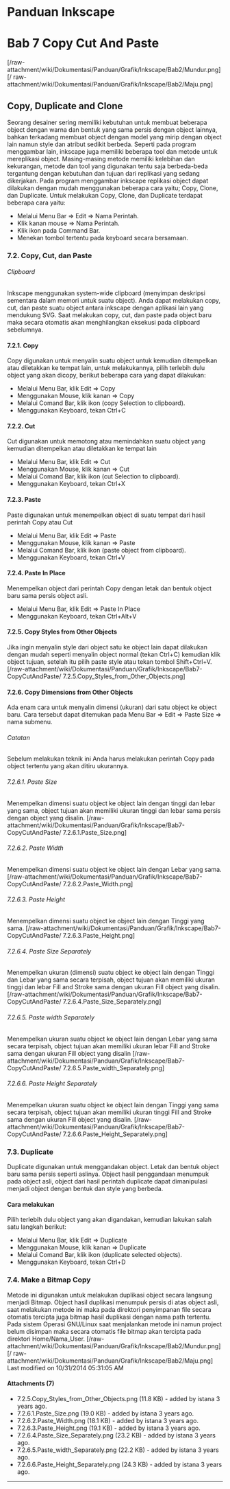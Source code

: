 # Panduan Inkscape
# Bab 7 Copy Cut And Paste

[/raw-attachment/wiki/Dokumentasi/Panduan/Grafik/Inkscape/Bab2/Mundur.png] [/
raw-attachment/wiki/Dokumentasi/Panduan/Grafik/Inkscape/Bab2/Maju.png]

## Copy, Duplicate and Clone
Seorang desainer sering memiliki kebutuhan untuk membuat beberapa object dengan
warna dan bentuk yang sama persis dengan object lainnya, bahkan terkadang
membuat object dengan model yang mirip dengan object lain namun style dan
atribut sedikit berbeda. Seperti pada program menggambar lain, inkscape juga
memiliki beberapa tool dan metode untuk mereplikasi object.
Masing-masing metode memiliki kelebihan dan kekurangan, metode dan tool yang
digunakan tentu saja berbeda-beda tergantung dengan kebutuhan dan tujuan dari
replikasi yang sedang dikerjakan.
Pada program menggambar inkscape replikasi object dapat dilakukan dengan mudah
menggunakan beberapa cara yaitu; Copy, Clone, dan Duplicate. Untuk melakukan
Copy, Clone, dan Duplicate terdapat beberapa cara yaitu:
  * Melalui Menu Bar => Edit => Nama Perintah.
  * Klik kanan mouse => Nama Perintah.
  * Klik ikon pada Command Bar.
  * Menekan tombol tertentu pada keyboard secara bersamaan.
### 7.2. Copy, Cut, dan Paste
###### Clipboard
Inkscape menggunakan system-wide clipboard (menyimpan deskripsi sementara dalam
memori untuk suatu object). Anda dapat melakukan copy, cut, dan paste suatu
object antara inkscape dengan aplikasi lain yang mendukung SVG.
Saat melakukan copy, cut, dan paste pada object baru maka secara otomatis akan
menghilangkan eksekusi pada clipboard sebelumnya.
#### 7.2.1. Copy
Copy digunakan untuk menyalin suatu object untuk kemudian ditempelkan atau
diletakkan ke tempat lain, untuk melakukannya, pilih terlebih dulu object yang
akan dicopy, berikut beberapa cara yang dapat dilakukan:
  * Melalui Menu Bar, klik Edit => Copy
  * Menggunakan Mouse, klik kanan => Copy
  * Melalui Comand Bar, klik ikon (copy Selection to clipboard).
  * Menggunakan Keyboard, tekan Ctrl+C
#### 7.2.2. Cut
Cut digunakan untuk memotong atau memindahkan suatu object yang kemudian
ditempelkan atau diletakkan ke tempat lain
  * Melalui Menu Bar, klik Edit => Cut
  * Menggunakan Mouse, klik kanan => Cut
  * Melalui Comand Bar, klik ikon (cut Selection to clipboard).
  * Menggunakan Keyboard, tekan Ctrl+X
#### 7.2.3. Paste
Paste digunakan untuk menempelkan object di suatu tempat dari hasil perintah
Copy atau Cut
  * Melalui Menu Bar, klik Edit => Paste
  * Menggunakan Mouse, klik kanan => Paste
  * Melalui Comand Bar, klik ikon (paste object from clipboard).
  * Menggunakan Keyboard, tekan Ctrl+V
#### 7.2.4. Paste In Place
Menempelkan object dari perintah Copy dengan letak dan bentuk object baru sama
persis object asli.
  * Melalui Menu Bar, klik Edit => Paste In Place
  * Menggunakan Keyboard, tekan Ctrl+Alt+V
#### 7.2.5. Copy Styles from Other Objects
Jika ingin menyalin style dari object satu ke object lain dapat dilakukan
dengan mudah seperti menyalin object normal (tekan Ctrl+C) kemudian klik object
tujuan, setelah itu pilih paste style atau tekan tombol Shift+Ctrl+V.
[/raw-attachment/wiki/Dokumentasi/Panduan/Grafik/Inkscape/Bab7-CopyCutAndPaste/
7.2.5.Copy_Styles_from_Other_Objects.png]
#### 7.2.6. Copy Dimensions from Other Objects
Ada enam cara untuk menyalin dimensi (ukuran) dari satu object ke object baru.
Cara tersebut dapat ditemukan pada Menu Bar => Edit => Paste Size => nama
submenu.
###### Catatan
Sebelum melakukan teknik ini Anda harus melakukan perintah Copy pada object
tertentu yang akan ditiru ukurannya.
###### 7.2.6.1. Paste Size
Menempelkan dimensi suatu object ke object lain dengan tinggi dan lebar yang
sama, object tujuan akan memiliki ukuran tinggi dan lebar sama persis dengan
object yang disalin.
[/raw-attachment/wiki/Dokumentasi/Panduan/Grafik/Inkscape/Bab7-CopyCutAndPaste/
7.2.6.1.Paste_Size.png]
###### 7.2.6.2. Paste Width
Menempelkan dimensi suatu object ke object lain dengan Lebar yang sama.
[/raw-attachment/wiki/Dokumentasi/Panduan/Grafik/Inkscape/Bab7-CopyCutAndPaste/
7.2.6.2.Paste_Width.png]
###### 7.2.6.3. Paste Height
Menempelkan dimensi suatu object ke object lain dengan Tinggi yang sama.
[/raw-attachment/wiki/Dokumentasi/Panduan/Grafik/Inkscape/Bab7-CopyCutAndPaste/
7.2.6.3.Paste_Height.png]
###### 7.2.6.4. Paste Size Separately
Menempelkan ukuran (dimensi) suatu object ke object lain dengan Tinggi dan
Lebar yang sama secara terpisah, object tujuan akan memiliki ukuran tinggi dan
lebar Fill and Stroke sama dengan ukuran Fill object yang disalin.
[/raw-attachment/wiki/Dokumentasi/Panduan/Grafik/Inkscape/Bab7-CopyCutAndPaste/
7.2.6.4.Paste_Size_Separately.png]
###### 7.2.6.5. Paste width Separately
Menempelkan ukuran suatu object ke object lain dengan Lebar yang sama secara
terpisah, object tujuan akan memiliki ukuran lebar Fill and Stroke sama dengan
ukuran Fill object yang disalin
[/raw-attachment/wiki/Dokumentasi/Panduan/Grafik/Inkscape/Bab7-CopyCutAndPaste/
7.2.6.5.Paste_width_Separately.png]
###### 7.2.6.6. Paste Height Separately
Menempelkan ukuran suatu object ke object lain dengan Tinggi yang sama secara
terpisah, object tujuan akan memiliki ukuran tinggi Fill and Stroke sama dengan
ukuran Fill object yang disalin.
[/raw-attachment/wiki/Dokumentasi/Panduan/Grafik/Inkscape/Bab7-CopyCutAndPaste/
7.2.6.6.Paste_Height_Separately.png]
### 7.3. Duplicate
Duplicate digunakan untuk menggandakan object. Letak dan bentuk object baru
sama persis seperti aslinya. Object hasil penggandaan menumpuk pada object
asli, object dari hasil perintah duplicate dapat dimanipulasi menjadi object
dengan bentuk dan style yang berbeda.
#### Cara melakukan
Pilih terlebih dulu object yang akan digandakan, kemudian lakukan salah satu
langkah berikut:
  * Melalui Menu Bar, klik Edit => Duplicate
  * Menggunakan Mouse, klik kanan => Duplicate
  * Melalui Comand Bar, klik ikon (duplicate selected objects).
  * Menggunakan Keyboard, tekan Ctrl+D
### 7.4. Make a Bitmap Copy
Metode ini digunakan untuk melakukan duplikasi object secara langsung menjadi
Bitmap. Object hasil duplikasi menumpuk persis di atas object asli, saat
melakukan metode ini maka pada direktori penyimpanan file secara otomatis
tercipta juga bitmap hasil duplikasi dengan nama path tertentu. Pada sistem
Operasi GNU/Linux saat menjalankan metode ini namun project belum disimpan maka
secara otomatis file bitmap akan tercipta pada direktori Home/Nama_User.
[/raw-attachment/wiki/Dokumentasi/Panduan/Grafik/Inkscape/Bab2/Mundur.png] [/
raw-attachment/wiki/Dokumentasi/Panduan/Grafik/Inkscape/Bab2/Maju.png]
Last modified on 10/31/2014 05:31:05 AM
#### Attachments (7)
  * 7.2.5.Copy_Styles_from_Other_Objects.png​ (11.8 KB) - added by istana 3
      years ago.
  * 7.2.6.1.Paste_Size.png​ (19.0 KB) - added by istana 3 years ago.
  * 7.2.6.2.Paste_Width.png​ (18.1 KB) - added by istana 3 years ago.
  * 7.2.6.3.Paste_Height.png​ (19.1 KB) - added by istana 3 years ago.
  * 7.2.6.4.Paste_Size_Separately.png​ (23.2 KB) - added by istana 3 years
      ago.
  * 7.2.6.5.Paste_width_Separately.png​ (22.2 KB) - added by istana 3 years
      ago.
  * 7.2.6.6.Paste_Height_Separately.png​ (24.3 KB) - added by istana 3 years
      ago.

---
 
